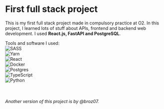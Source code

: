# First full stack project

This is my first full stack project made in compulsory practice at O2. In this project, I learned lots of stuff about APIs, frontend and backend web development. I used **React.js, FastAPI and PostgreSQL**.

Tools and software I used:
 
\
![SASS](https://img.shields.io/badge/SASS-hotpink.svg?style=for-the-badge&logo=SASS&logoColor=white)
\
![Yarn](https://img.shields.io/badge/yarn-%232C8EBB.svg?style=for-the-badge&logo=yarn&logoColor=white)
\
![React](https://img.shields.io/badge/React-20232A?style=for-the-badge&logo=react&logoColor=61DAFB)
\
![Docker](https://img.shields.io/badge/docker-%230db7ed.svg?style=for-the-badge&logo=docker&logoColor=white)
\
![Postgres](https://img.shields.io/badge/postgres-%23316192.svg?style=for-the-badge&logo=postgresql&logoColor=white)
\
![TypeScript](https://img.shields.io/badge/TypeScript-007ACC?style=for-the-badge&logo=typescript&logoColor=white)
\
![Python](https://img.shields.io/badge/python-FFEE00?style=for-the-badge&logo=python&logoColor=black)


 
 
 
###### Another version of this project is by @broz07.
